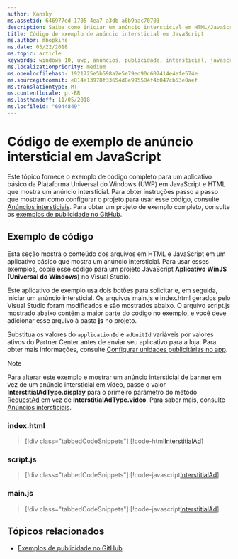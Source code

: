 ```yaml
---
author: Xansky
ms.assetid: 646977ed-1705-4ea7-a3db-a6b9aac70703
description: Saiba como iniciar um anúncio intersticial em HTML/JavaScript.
title: Código de exemplo de anúncio intersticial em JavaScript
ms.author: mhopkins
ms.date: 03/22/2018
ms.topic: article
keywords: windows 10, uwp, anúncios, publicidade, intersticial, javascript, código de exemplo
ms.localizationpriority: medium
ms.openlocfilehash: 1921725e5b598a2e5e79ed90c607414e4efe574e
ms.sourcegitcommit: e814a13978f33654d8e995584f4b047cb53e0aef
ms.translationtype: MT
ms.contentlocale: pt-BR
ms.lasthandoff: 11/05/2018
ms.locfileid: "6044849"
---
```

# <a name="interstitial-ad-sample-code-in-javascript"></a>Código de exemplo de anúncio intersticial em JavaScript

Este tópico fornece o exemplo de código completo para um aplicativo básico da Plataforma Universal do Windows (UWP) em JavaScript e HTML que mostra um anúncio intersticial. Para obter instruções passo a passo que mostram como configurar o projeto para usar esse código, consulte [Anúncios intersticiais](interstitial-ads.md). Para obter um projeto de exemplo completo, consulte os [exemplos de publicidade no GitHub](http://aka.ms/githubads).

## <a name="code-example"></a>Exemplo de código

Esta seção mostra o conteúdo dos arquivos em HTML e JavaScript em um aplicativo básico que mostra um anúncio intersticial. Para usar esses exemplos, copie esse código para um projeto JavaScript **Aplicativo WinJS (Universal do Windows)** no Visual Studio.

Este aplicativo de exemplo usa dois botões para solicitar e, em seguida, iniciar um anúncio intersticial. Os arquivos main.js e index.html gerados pelo Visual Studio foram modificados e são mostrados abaixo. O arquivo script.js mostrado abaixo contém a maior parte do código no exemplo, e você deve adicionar esse arquivo à pasta **js** no projeto.

Substitua os valores do ```applicationId``` e ```adUnitId``` variáveis por valores ativos do Partner Center antes de enviar seu aplicativo para a loja. Para obter mais informações, consulte [Configurar unidades publicitárias no app](set-up-ad-units-in-your-app.md#live-ad-units).

> [!NOTE]
> Para alterar este exemplo e mostrar um anúncio intersticial de banner em vez de um anúncio intersticial em vídeo, passe o valor **InterstitialAdType.display** para o primeiro parâmetro do método [RequestAd](https://docs.microsoft.com/uwp/api/microsoft.advertising.winrt.ui.interstitialad.requestad) em vez de **InterstitialAdType.video**. Para saber mais, consulte [Anúncios intersticiais](interstitial-ads.md).

### <a name="indexhtml"></a>index.html

> [!div class="tabbedCodeSnippets"]
[!code-html[InterstitialAd](./code/AdvertisingSamples/InterstitialAdSamples/js/index.html#L1-L21)]

### <a name="scriptjs"></a>script.js

> [!div class="tabbedCodeSnippets"]
[!code-javascript[InterstitialAd](./code/AdvertisingSamples/InterstitialAdSamples/js/script.js#script)]

### <a name="mainjs"></a>main.js

> [!div class="tabbedCodeSnippets"]
[!code-javascript[InterstitialAd](./code/AdvertisingSamples/InterstitialAdSamples/js/main.js#main)]

## <a name="related-topics"></a>Tópicos relacionados

* [Exemplos de publicidade no GitHub](http://aka.ms/githubads)

 
